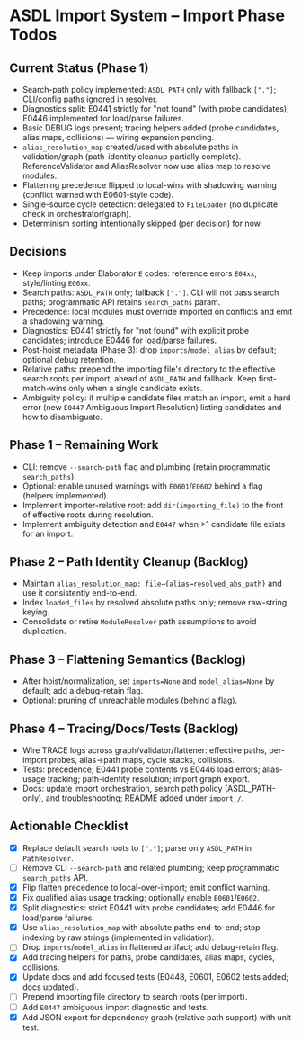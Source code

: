 # ASDL Import System – Import Phase Todos

## Current Status (Phase 1)
- Search-path policy implemented: `ASDL_PATH` only with fallback `["."]`; CLI/config paths ignored in resolver.
- Diagnostics split: E0441 strictly for "not found" (with probe candidates); E0446 implemented for load/parse failures.
- Basic DEBUG logs present; tracing helpers added (probe candidates, alias maps, collisions) — wiring expansion pending.
- `alias_resolution_map` created/used with absolute paths in validation/graph (path-identity cleanup partially complete). ReferenceValidator and AliasResolver now use alias map to resolve modules.
- Flattening precedence flipped to local-wins with shadowing warning (conflict warned with E0601-style code).
- Single-source cycle detection: delegated to `FileLoader` (no duplicate check in orchestrator/graph).
- Determinism sorting intentionally skipped (per decision) for now.

## Decisions
- Keep imports under Elaborator `E` codes: reference errors `E04xx`, style/linting `E06xx`.
- Search paths: `ASDL_PATH` only; fallback `["."]`. CLI will not pass search paths; programmatic API retains `search_paths` param.
- Precedence: local modules must override imported on conflicts and emit a shadowing warning.
- Diagnostics: E0441 strictly for "not found" with explicit probe candidates; introduce E0446 for load/parse failures.
- Post-hoist metadata (Phase 3): drop `imports`/`model_alias` by default; optional debug retention.
- Relative paths: prepend the importing file's directory to the effective search roots per import, ahead of `ASDL_PATH` and fallback. Keep first-match-wins only when a single candidate exists.
- Ambiguity policy: if multiple candidate files match an import, emit a hard error (new `E0447` Ambiguous Import Resolution) listing candidates and how to disambiguate.

## Phase 1 – Remaining Work
- CLI: remove `--search-path` flag and plumbing (retain programmatic `search_paths`).
- Optional: enable unused warnings with `E0601`/`E0602` behind a flag (helpers implemented).
- Implement importer-relative root: add `dir(importing_file)` to the front of effective roots during resolution.
- Implement ambiguity detection and `E0447` when >1 candidate file exists for an import.

## Phase 2 – Path Identity Cleanup (Backlog)
- Maintain `alias_resolution_map: file→{alias→resolved_abs_path}` and use it consistently end-to-end.
- Index `loaded_files` by resolved absolute paths only; remove raw-string keying.
- Consolidate or retire `ModuleResolver` path assumptions to avoid duplication.

## Phase 3 – Flattening Semantics (Backlog)
- After hoist/normalization, set `imports=None` and `model_alias=None` by default; add a debug-retain flag.
- Optional: pruning of unreachable modules (behind a flag).

## Phase 4 – Tracing/Docs/Tests (Backlog)
- Wire TRACE logs across graph/validator/flattener: effective paths, per-import probes, alias→path maps, cycle stacks, collisions.
- Tests: precedence; E0441 probe contents vs E0446 load errors; alias-usage tracking; path-identity resolution; import graph export.
- Docs: update import orchestration, search path policy (ASDL_PATH-only), and troubleshooting; README added under `import_/`.

## Actionable Checklist
- [x] Replace default search roots to `["."]`; parse only `ASDL_PATH` in `PathResolver`.
- [ ] Remove CLI `--search-path` and related plumbing; keep programmatic `search_paths` API.
- [x] Flip flatten precedence to local-over-import; emit conflict warning.
- [x] Fix qualified alias usage tracking; optionally enable `E0601`/`E0602`.
- [x] Split diagnostics: strict E0441 with probe candidates; add E0446 for load/parse failures.
- [x] Use `alias_resolution_map` with absolute paths end-to-end; stop indexing by raw strings (implemented in validation).
- [ ] Drop `imports`/`model_alias` in flattened artifact; add debug-retain flag.
- [x] Add tracing helpers for paths, probe candidates, alias maps, cycles, collisions.
- [x] Update docs and add focused tests (E0448, E0601, E0602 tests added; docs updated).
- [ ] Prepend importing file directory to search roots (per import).
- [ ] Add `E0447` ambiguous import diagnostic and tests.
 - [x] Add JSON export for dependency graph (relative path support) with unit test.
